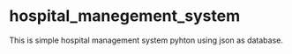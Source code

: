 # hospital_manegement_system
This is simple hospital management system pyhton using json as database.
